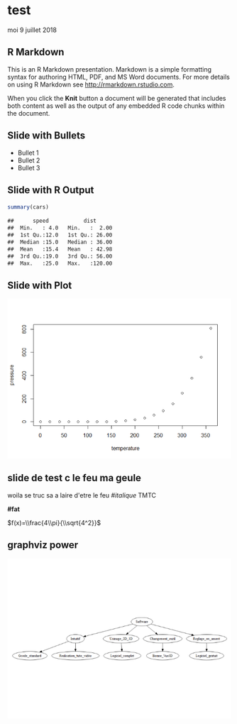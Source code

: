 test
================
moi
9 juillet 2018

R Markdown
----------

This is an R Markdown presentation. Markdown is a simple formatting syntax for authoring HTML, PDF, and MS Word documents. For more details on using R Markdown see <http://rmarkdown.rstudio.com>.

When you click the **Knit** button a document will be generated that includes both content as well as the output of any embedded R code chunks within the document.

Slide with Bullets
------------------

-   Bullet 1
-   Bullet 2
-   Bullet 3

Slide with R Output
-------------------

``` r
summary(cars)
```

    ##      speed           dist       
    ##  Min.   : 4.0   Min.   :  2.00  
    ##  1st Qu.:12.0   1st Qu.: 26.00  
    ##  Median :15.0   Median : 36.00  
    ##  Mean   :15.4   Mean   : 42.98  
    ##  3rd Qu.:19.0   3rd Qu.: 56.00  
    ##  Max.   :25.0   Max.   :120.00

Slide with Plot
---------------

![](test_slide_files/figure-markdown_github/pressure-1.png)

slide de test c le feu ma geule
-------------------------------

woila se truc sa a laire d'etre le feu *\#italique* TMTC

**\#fat**

$f(x)=\\frac{4\\pi}{\\sqrt{4^2}}$

graphviz power
--------------

![](test_slide_files/figure-markdown_github/unnamed-chunk-1-1.png)
